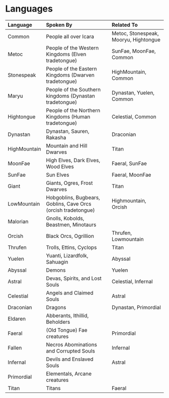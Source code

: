 # Languages

| Language | Spoken By | Related To |
|:--|:--|:--|
| Common | People all over Icara |  Metoc, Stonespeak, Mooryu, Hightongue |
| Metoc | People of the Western Kingdoms (Elven tradetongue) | SunFae, MoonFae, Common |
| Stonespeak | People of the Eastern Kingdoms (Dwarven tradetongue) | HighMountain, Common |
| Maryu | People of the Southern kingdoms (Dynastan tradetongue) | Dynastan, Yuelen, Common |
| Hightongue | People of the Northern Kingdoms (Human tradetongue) | Celestial, Common |
| Dynastan | Dynastan, Sauren, Rakasha | Draconian |
| HighMountain | Mountain and Hill Dwarves | Titan |
| MoonFae | High Elves, Dark Elves, Wood Elves | Faeral, SunFae |
| SunFae | Sun Elves | Faeral, MoonFae |
| Giant | Giants, Ogres, Frost Dwarves | Titan |
| LowMountain | Hobgoblins, Bugbears, Goblins, Cave Orcs (orcish tradetongue) | Highmountain, Orcish |
| Malorian | Gnolls, Kobolds, Beastmen, Minotaurs | |
| Orcish | Black Orcs, Ogrillion | Thrufen, Lowmountain |
| Thrufen | Trolls, Ettins, Cyclops | Titan |
| Yuelen | Yuanti, Lizardfolk, Sahuagin | Abyssal |
| Abyssal | Demons | Yuelen |
| Astral | Devas, Spirits, and Lost Souls | Celestial, Infernal |
| Celestial | Angels and Claimed Souls | Astral |
| Draconian | Dragons | Dynastan, Primordial |
| Eldaren | Abberants, Ithillid, Beholders | |
| Faeral | (Old Tongue) Fae creatures | Primordial |
| Fallen | Necros Abominations and Corrupted Souls | Infernal |
| Infernal | Devils and Enslaved Souls | Astral |
| Primordial | Elementals, Arcane creatures | |
| Titan | Titans | Faeral |







